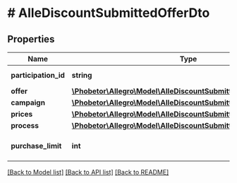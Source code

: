 # # AlleDiscountSubmittedOfferDto

## Properties

Name | Type | Description | Notes
------------ | ------------- | ------------- | -------------
**participation_id** | **string** | The id of the participation. | [optional]
**offer** | [**\Phobetor\Allegro\Model\AlleDiscountSubmittedOfferDtoOffer**](AlleDiscountSubmittedOfferDtoOffer.md) |  | [optional]
**campaign** | [**\Phobetor\Allegro\Model\AlleDiscountSubmittedOfferDtoCampaign**](AlleDiscountSubmittedOfferDtoCampaign.md) |  | [optional]
**prices** | [**\Phobetor\Allegro\Model\AlleDiscountSubmittedOfferDtoPrices**](AlleDiscountSubmittedOfferDtoPrices.md) |  | [optional]
**process** | [**\Phobetor\Allegro\Model\AlleDiscountSubmittedOfferDtoProcess**](AlleDiscountSubmittedOfferDtoProcess.md) |  | [optional]
**purchase_limit** | **int** | Limit of purchases on the offer. | [optional]

[[Back to Model list]](../../README.md#models) [[Back to API list]](../../README.md#endpoints) [[Back to README]](../../README.md)
